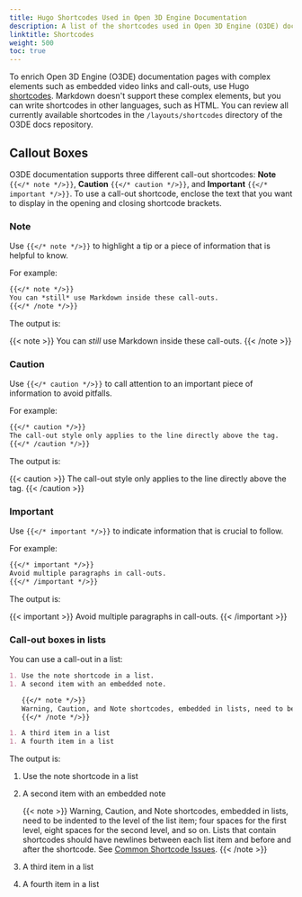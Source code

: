 ```yaml
---
title: Hugo Shortcodes Used in Open 3D Engine Documentation
description: A list of the shortcodes used in Open 3D Engine (O3DE) documentation.
linktitle: Shortcodes
weight: 500
toc: true
---
```


To enrich Open 3D Engine (O3DE) documentation pages with complex elements such as embedded video links and call-outs, use Hugo [shortcodes](https://gohugo.io/content-management/shortcodes). Markdown doesn't support these complex elements, but you can write shortcodes in other languages, such as HTML. You can review all currently available shortcodes in the `/layouts/shortcodes` directory of the O3DE docs repository.

## Callout Boxes

O3DE documentation supports three different call-out shortcodes: **Note** `{{</* note */>}}`, **Caution** `{{</* caution */>}}`, and **Important** `{{</* important */>}}`. To use a call-out shortcode, enclose the text that you want to display in the opening and closing shortcode brackets.

### Note

Use `{{</* note */>}}` to highlight a tip or a piece of information that is helpful to know.

For example:

```markdown
{{</* note */>}}
You can *still* use Markdown inside these call-outs.
{{</* /note */>}}
```

The output is:

{{< note >}}
You can *still* use Markdown inside these call-outs.
{{< /note >}}

### Caution

Use `{{</* caution */>}}` to call attention to an important piece of information to avoid pitfalls.

For example:

```markdown
{{</* caution */>}}
The call-out style only applies to the line directly above the tag.
{{</* /caution */>}}
```

The output is:

{{< caution >}}
The call-out style only applies to the line directly above the tag.
{{< /caution >}}

### Important

Use `{{</* important */>}}` to indicate information that is crucial to follow.

For example:

```markdown
{{</* important */>}}
Avoid multiple paragraphs in call-outs.
{{</* /important */>}}
```

The output is:

{{< important >}}
Avoid multiple paragraphs in call-outs.
{{< /important >}}

### Call-out boxes in lists

You can use a call-out in a list:

```markdown
1. Use the note shortcode in a list.
1. A second item with an embedded note.

   {{</* note */>}}
   Warning, Caution, and Note shortcodes, embedded in lists, need to be indented to the level of the list item; four spaces for the first level, eight spaces for the second level, and so on. See [Common Shortcode Issues](#common-shortcode-issues).
   {{</* /note */>}}

1. A third item in a list
1. A fourth item in a list
```

The output is:

1. Use the note shortcode in a list
1. A second item with an embedded note

    {{< note >}}
    Warning, Caution, and Note shortcodes, embedded in lists, need to be indented to the level of the list item; four spaces for the first level, eight spaces for the second level, and so on. Lists that contain shortcodes should have newlines between each list item and before and after the shortcode. See [Common Shortcode Issues](#common-shortcode-issues).
    {{< /note >}}

1. A third item in a list
1. A fourth item in a list
